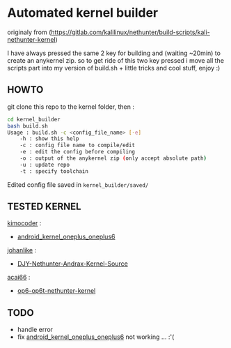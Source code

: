 # Automated kernel builder

originaly from (https://gitlab.com/kalilinux/nethunter/build-scripts/kali-nethunter-kernel)

I have always pressed the same 2 key for building and (waiting ~20min) to create an anykernel zip. so to get ride of this two key pressed i move all the scripts part into my version of build.sh + little tricks and cool stuff, enjoy :)

## HOWTO

git clone this repo to the kernel folder, then :
```bash
cd kernel_builder
bash build.sh
Usage : build.sh -c <config_file_name> [-e]
    -h : show this help
    -c : config file name to compile/edit
    -e : edit the config before compiling
    -o : output of the anykernel zip (only accept absolute path)
    -u : update repo
    -t : specify toolchain
```

Edited config file saved in `kernel_builder/saved/`
## TESTED KERNEL
[kimocoder](https://github.com/kimocoder) :
- [android_kernel_oneplus_oneplus6](https://github.com/kimocoder/android_kernel_oneplus_oneplus6) 

[johanlike](https://github.com/johanlike) :
- [DJY-Nethunter-Andrax-Kernel-Source](https://github.com/johanlike/DJY-Nethunter-Andrax-Kernel-Source)

[acai66](https://github.com/acai66) :
- [op6-op6t-nethunter-kernel](https://github.com/acai66/op6-op6t-nethunter-kernel)

## TODO
- handle error
- fix [android_kernel_oneplus_oneplus6](https://github.com/kimocoder/android_kernel_oneplus_oneplus6) not working ... :'(
